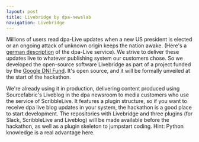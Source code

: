 ```yaml
---
layout: post
title: Livebridge by dpa-newslab
navigation: Livebridge
---
```


Millions of users read dpa-Live updates when a new US president is elected or an ongoing attack of unknown origin keeps the nation awake. (Here's a [german description](https://www.dpa.com/de/produkte-services/liveticker-newsblogs/#liveticker) of the dpa-Live service). We strive to deliver these updates live to whatever publishing system our customers chose. So we developed the open-source software Livebridge as part of a project funded by the [Google DNI Fund](https://blog.sourcefabric.org/en/news/blog/3434/Introducing-Live-Coverage-Ecosystem-funded-by-Google.htm). It's open source, and it will be formally unveiled at the start of the hackathon. 

We're already using it in production, delivering content produced using Sourcefabric's Liveblog in the dpa newsroom to media customers who use the service of ScribbleLive. It features a plugin structure, so if you want to receive dpa live blog updates in your system, the hackathon is a good place to start development. The repositories with Livebridge and three plugins (for Slack, ScribbleLive and Liveblog) will be made available before the hackathon, as well as a plugin skeleton to jumpstart coding. Hint: Python knowledge is a real advantage here.

